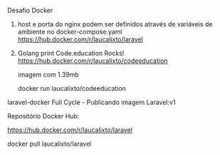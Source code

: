 Desafio Docker 
1) host e porta do nginx podem ser definidos através de variáveis de ambiente no docker-compose.yaml
https://hub.docker.com/r/laucalixto/laravel

2) Golang print Code.education Rocks!
https://hub.docker.com/r/laucalixto/codeeducation

   imagem com 1.39mb

   docker run laucalixto/codeeducation 

laravel-docker
Full Cycle - Publicando imagem Laravel:v1

Repositório Docker Hub:

https://hub.docker.com/r/laucalixto/laravel

docker pull laucalixto/laravel
